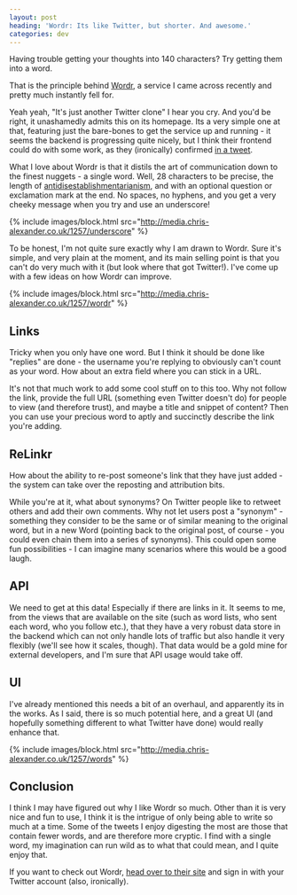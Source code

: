 ```yaml
---
layout: post
heading: 'Wordr: Its like Twitter, but shorter. And awesome.'
categories: dev
---
```


Having trouble getting your thoughts into 140 characters? Try getting them into a word.

That is the principle behind [Wordr](http://wordr.org), a service I came across recently and pretty much instantly fell for.

Yeah yeah, "It's just another Twitter clone" I hear you cry. And you'd be right, it unashamedly admits this on its homepage. Its a very simple one at that, featuring just the bare-bones to get the service up and running - it seems the backend is progressing quite nicely, but I think their frontend could do with some work, as they (ironically) confirmed [in a tweet](http://twitter.com/wordr/status/5449101021).

What I love about Wordr is that it distils the art of communication down to the finest nuggets - a single word. Well, 28 characters to be precise, the length of [antidisestablishmentarianism](http://wordr.org/words/antidisestablishmentarianism), and with an optional question or exclamation mark at the end. No spaces, no hyphens, and you get a very cheeky message when you try and use an underscore!

{% include images/block.html src="http://media.chris-alexander.co.uk/1257/underscore" %}

To be honest, I'm not quite sure exactly why I am drawn to Wordr. Sure it's simple, and very plain at the moment, and its main selling point is that you can't do very much with it (but look where that got Twitter!). I've come up with a few ideas on how Wordr can improve.

{% include images/block.html src="http://media.chris-alexander.co.uk/1257/wordr" %}

## Links

Tricky when you only have one word. But I think it should be done like "replies" are done - the username you're replying to obviously can't count as your word. How about an extra field where you can stick in a URL.

It's not that much work to add some cool stuff on to this too. Why not follow the link, provide the full URL (something even Twitter doesn't do) for people to view (and therefore trust), and maybe a title and snippet of content? Then you can use your precious word to aptly and succinctly describe the link you're adding.

## ReLinkr

How about the ability to re-post someone's link that they have just added - the system can take over the reposting and attribution bits.

While you're at it, what about synonyms? On Twitter people like to retweet others and add their own comments. Why not let users post a "synonym" - something they consider to be the same or of similar meaning to the original word, but in a new Word (pointing back to the original post, of course - you could even chain them into a series of synonyms). This could open some fun possibilities - I can imagine many scenarios where this would be a good laugh.

## API

We need to get at this data! Especially if there are links in it. It seems to me, from the views that are available on the site (such as word lists, who sent each word, who you follow etc.), that they have a very robust data store in the backend which can not only handle lots of traffic but also handle it very flexibly (we'll see how it scales, though). That data would be a gold mine for external developers, and I'm sure that API usage would take off.

## UI

I've already mentioned this needs a bit of an overhaul, and apparently its in the works. As I said, there is so much potential here, and a great UI (and hopefully something different to what Twitter have done) would really enhance that.

{% include images/block.html src="http://media.chris-alexander.co.uk/1257/words" %}

## Conclusion

I think I may have figured out why I like Wordr so much. Other than it is very nice and fun to use, I think it is the intrigue of only being able to write so much at a time. Some of the tweets I enjoy digesting the most are those that contain fewer words, and are therefore more cryptic. I find with a single word, my imagination can run wild as to what that could mean, and I quite enjoy that.

If you want to check out Wordr, [head over to their site](http://wordr.org) and sign in with your Twitter account (also, ironically).